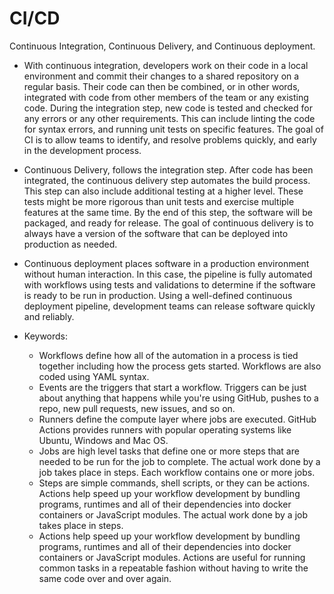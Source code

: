 # CI/CD
Continuous Integration, Continuous Delivery, and Continuous deployment. </br>

- With continuous integration, developers work on their code in a local environment and commit their changes to a shared repository on a regular basis. Their code can then be combined, or in other words, integrated with code from other members of the team or any existing code. During the integration step, new code is tested and checked for any errors or any other requirements. This can include linting the code for syntax errors, and running unit tests on specific features. The goal of CI is to allow teams to identify, and resolve problems quickly, and early in the development process.
- Continuous Delivery, follows the integration step. After code has been integrated, the continuous delivery step automates the build process. This step can also include additional testing at a higher level. These tests might be more rigorous than unit tests and exercise multiple features at the same time. By the end of this step, the software will be packaged, and ready for release.  The goal of continuous delivery is to always have a version of the software that can be deployed into production as needed.
- Continuous deployment places software in a production environment without human interaction. In this case, the pipeline is fully automated with workflows using tests and validations to determine if the software is ready to be run in production. Using a well-defined continuous deployment pipeline, development teams can release software quickly and reliably.

- Keywords:
  -   Workflows define how all of the automation in a process is tied together including how the process gets started. Workflows are also coded using YAML syntax. 
  -   Events are the triggers that start a workflow. Triggers can be just about anything that happens while you're using GitHub, pushes to a repo, new pull requests, new issues, and so on.
  -   Runners define the compute layer where jobs are executed. GitHub Actions provides runners with popular operating systems like Ubuntu, Windows and Mac OS.
  -   Jobs are high level tasks that define one or more steps that are needed to be run for the job to complete. The actual work done by a job takes place in steps. Each workflow contains one or more jobs.
  -   Steps are simple commands, shell scripts, or they can be actions. Actions help speed up your workflow development by bundling programs, runtimes and all of their dependencies into docker containers or JavaScript modules. The actual work done by a job takes place in steps.
  -   Actions help speed up your workflow development by bundling programs, runtimes and all of their dependencies into docker containers or JavaScript modules. Actions are useful for running common tasks in a repeatable fashion without having to write the same code over and over again. 

